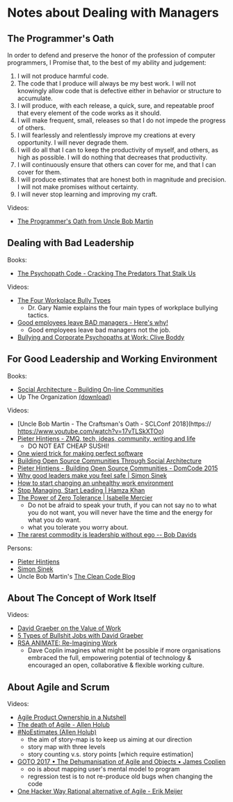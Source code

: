 # Notes about Dealing with Managers

## The Programmer's Oath

In order to defend and preserve the honor of the profession of computer programmers, I Promise that, to the best of my ability and judgement:
1. I will not produce harmful code.
2. The code that I produce will always be my best work. I will not knowingly allow code that is defective either in behavior or structure to accumulate.
3. I will produce, with each release, a quick, sure, and repeatable proof that every element of the code works as it should.
4. I will make frequent, small, releases so that I do not impede the progress of others.
5. I will fearlessly and relentlessly improve my creations at every opportunity. I will never degrade them.
6. I will do all that I can to keep the productivity of myself, and others, as high as possible. I will do nothing that decreases that productivity.
7. I will continuously ensure that others can cover for me, and that I can cover for them.
8. I will produce estimates that are honest both in magnitude and precision. I will not make promises without certainty.
9. I will never stop learning and improving my craft.

Videos:
- [The Programmer's Oath from Uncle Bob Martin](https://www.youtube.com/watch?v=2xSjD8PXjFg&list=PLWKjhJtqVAbn5emQ3RRG8gEBqkhf_5vxD)

## Dealing with Bad Leadership

Books:
- [The Psychopath Code - Cracking The Predators That Stalk Us](https://content.psychopathcode.com/preface.html)

Videos:
- [The Four Workplace Bully Types](https://www.youtube.com/watch?v=tvPqSn-W7QY)
  - Dr. Gary Namie explains the four main types of workplace bullying tactics.
- [Good employees leave BAD managers - Here's why!](https://www.youtube.com/watch?v=4EYor4aRGTM)
  - Good employees leave bad managers not the job.
- [Bullying and Corporate Psychopaths at Work: Clive Boddy](https://www.youtube.com/watch?v=tlB1pFwGhA4)

## For Good Leadership and Working Environment

Books:
- [Social Architecture - Building On-line Communities](https://hintjens.gitbooks.io/social-architecture/content/)
- Up The Organization [(download)](https://github.com/xieyuheng/sharing/raw/master/book/management/up-the-organization.epub)

Videos:
- [Uncle Bob Martin - The Craftsman's Oath - SCLConf 2018](https:// https://www.youtube.com/watch?v=17vTLSkXTOo)
- [Pieter Hintjens - ZMQ, tech, ideas, community, writing and life](https://www.youtube.com/watch?v=ApqI9XLRk4k)
  - DO NOT EAT CHEAP SUSHI!
- [One wierd trick for making perfect software](https://www.youtube.com/watch?v=xFVDNTXIC_Y)
- [Building Open Source Communities Through Social Architecture](https://vimeo.com/68236487)
- [Pieter Hintjens - Building Open Source Communities - DomCode 2015](https://www.youtube.com/watch?v=uzxcILudFWM)
- [Why good leaders make you feel safe | Simon Sinek](https://www.youtube.com/watch?v=lmyZMtPVodo)
- [How to start changing an unhealthy work environment](https://www.youtube.com/watch?v=eYLb7WUtYt8)
- [Stop Managing, Start Leading | Hamza Khan](https://www.youtube.com/watch?v=d_HHnEROy_w)
- [The Power of Zero Tolerance | Isabelle Mercier](https://www.youtube.com/watch?v=--mY5ruEhqI)
  - Do not be afraid to speak your truth,
    if you can not say no to what you do not want,
    you will never have the time and the energy for what you do want.
  - what you tolerate you worry about.
- [The rarest commodity is leadership without ego -- Bob Davids](https://www.youtube.com/watch?v=UQrPVmcgJJk)

Persons:
- [Pieter Hintjens](http://hintjens.com/)
- [Simon Sinek](https://startwithwhy.com/)
- Uncle Bob Martin's [The Clean Code Blog](https://blog.cleancoder.com/)

## About The Concept of Work Itself

Videos:
- [David Graeber on the Value of Work](https://www.youtube.com/watch?v=tpoJIkqEXYo)
- [5 Types of Bullshit Jobs with David Graeber](https://www.youtube.com/watch?v=kehnIQ41y2o)
- [RSA ANIMATE: Re-Imagining Work](https://www.youtube.com/watch?v=G11t6XAIce0)
  - Dave Coplin imagines what might be possible
    if more organisations embraced the full,
    empowering potential of technology & encouraged
    an open, collaborative & flexible working culture.

## About Agile and Scrum

Videos:
- [Agile Product Ownership in a Nutshell](https://www.youtube.com/watch?v=502ILHjX9EE&list=PLsVPinNyc_hr1bAjgM6IzAfmWTZVttEFe&index=4)
- [The death of Agile - Allen Holub](https://www.youtube.com/watch?v=vSnCeJEka_s)
- [#NoEstimates (Allen Holub)](https://www.youtube.com/watch?v=QVBlnCTu9Ms)
  - the aim of story-map is to keep us aiming at our direction
  - story map with three levels
  - story counting v.s. story points [which require estimation]
- [GOTO 2017 • The Dehumanisation of Agile and Objects • James Coplien](https://www.youtube.com/watch?v=ZrBQmIDdls4)
  - oo is about mapping user's mental model to program
  - regression test is to not re-produce old bugs when changing the code
- [One Hacker Way Rational alternative of Agile - Erik Meijer](https://www.youtube.com/watch?v=2u0sNRO-QKQ)
